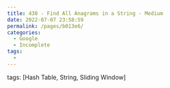 ```yaml
---
title: 438 - Find All Anagrams in a String - Medium
date: 2022-07-07 23:58:59
permalink: /pages/b013e6/
categories:
  - Google
  - Incomplete
tags:
  - 
---
```

tags: [Hash Table, String, Sliding Window]